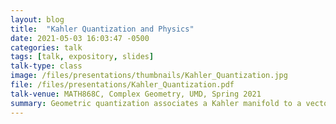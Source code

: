 ```yaml
---
layout: blog 
title:  "Kahler Quantization and Physics"
date: 2021-05-03 16:03:47 -0500
categories: talk
tags: [talk, expository, slides]
talk-type: class
image: /files/presentations/thumbnails/Kahler_Quantization.jpg
file: /files/presentations/Kahler_Quantization.pdf
talk-venue: MATH868C, Complex Geometry, UMD, Spring 2021
summary: Geometric quantization associates a Kahler manifold to a vector space of holomorphic sections of a line bundle. By taking higher and higher powers of the line bundle, there are more and more holomorphic sections. In the limit, each point on the manifold sits in CP infinity by the Kodira embedding. These are coherent states, acting as quantum analogous of a classical point particle. This strategy is very useful in pure Kahler geometry.
---
```


